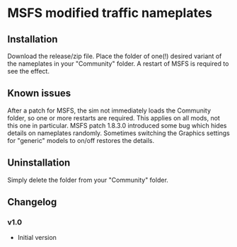 # MSFS modified traffic nameplates

## Installation
Download the release/zip file.
Place the folder of one(!) desired variant of the nameplates in your "Community" folder.
A restart of MSFS is required to see the effect.

## Known issues
After a patch for MSFS, the sim not immediately loads the Community folder, so one or more restarts are required. This applies on all mods, not this one in particular.
MSFS patch 1.8.3.0 introduced some bug which hides details on nameplates randomly. Sometimes switching the Graphics settings for "generic" models to on/off restores the details.

## Uninstallation
Simply delete the folder from your "Community" folder.

## Changelog

### v1.0
- Initial version
